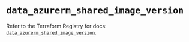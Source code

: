 # `data_azurerm_shared_image_version`

Refer to the Terraform Registry for docs: [`data_azurerm_shared_image_version`](https://registry.terraform.io/providers/hashicorp/azurerm/4.21.1/docs/data-sources/shared_image_version).
